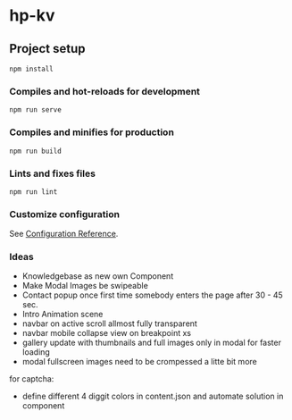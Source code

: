 # hp-kv

## Project setup

```
npm install
```

### Compiles and hot-reloads for development

```
npm run serve
```

### Compiles and minifies for production

```
npm run build
```

### Lints and fixes files

```
npm run lint
```

### Customize configuration

See [Configuration Reference](https://cli.vuejs.org/config/).

### Ideas

- Knowledgebase as new own Component
- Make Modal Images be swipeable
- Contact popup once first time somebody enters the page after 30 - 45 sec.
- Intro Animation scene
- navbar on active scroll allmost fully transparent
- navbar mobile collapse view on breakpoint xs
- gallery update with thumbnails and full images only in modal for faster loading
- modal fullscreen images need to be crompessed a litte bit more

for captcha:

- define different 4 diggit colors in content.json and automate solution in component
